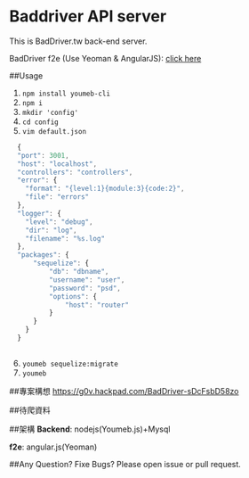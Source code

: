 Baddriver API server
============

This is BadDriver.tw back-end server. 


BadDriver f2e (Use Yeoman & AngularJS):
[click here](https://github.com/g0v/BadDriver.tw)


##Usage

1. `npm install youmeb-cli`
2. `npm i`
3. `mkdir 'config'`
4. `cd config`
5. `vim default.json`
    
  ```javascript
    {
    "port": 3001,
    "host": "localhost",
    "controllers": "controllers",
    "error": {
      "format": "{level:1}{module:3}{code:2}",
      "file": "errors"
    },
    "logger": {
      "level": "debug",
      "dir": "log",
      "filename": "%s.log"
    },
    "packages": {
        "sequelize": {
            "db": "dbname",
            "username": "user",
            "password": "psd",
            "options": {
                "host": "router"
            }
        }
      }
    }
    
  ```
6. `youmeb sequelize:migrate`
7. `youmeb`




##專案構想
https://g0v.hackpad.com/BadDriver-sDcFsbD58zo


##待爬資料


##架構
__Backend__: nodejs(Youmeb.js)+Mysql

__f2e__: angular.js(Yeoman)

##Any Question? Fixe Bugs?
Please open issue or pull request.

